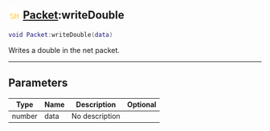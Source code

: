 ## <img src="../../.gitbook/assets/shared.png" width="24" height=24 /> [Packet](https://iaswiki.rawr.dev/readme/packet):writeDouble

```lua
void Packet:writeDouble(data)
```

Writes a double in the net packet.

------
## Parameters

| Type   | Name | Description | Optional |
| ------ | ---- | ----------- | -------: |
| number | data | No description |  |

